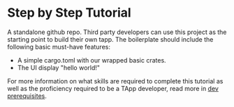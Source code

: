 # Step by Step Tutorial
A standalone github repo. Third party developers can use this project as the starting point to build their own tapp. The boilerplate should include the following basic must-have features:

-   A simple cargo.toml with our wrapped basic crates.
-   The UI display "hello world!"

For more information on what skills are required to complete this tutorial as well as the proficiency required to be a TApp developer, read more in [dev prerequisites](./020_tutorial/Developer_requirements.md).